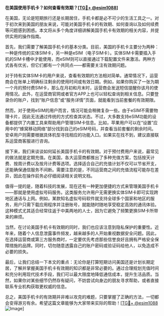 **在美国使用手机卡？如何查看有效期？[[TG💪+ @esim1088](https://t.me/s/esim1088)]**

在美国，无论是短期旅行还是长期居住，手机卡都是必不可少的生活工具之一。对于初次来到美国的朋友来说，可能对美国手机卡的有效期、如何查询以及如何续费等问题感到困惑。本文将从多个角度详细讲解美国手机卡有效期的相关内容，并提供实用的操作指南。

首先，我们需要了解美国手机卡的基本分类。目前，美国的手机卡主要分为两种：一种是传统的实体SIM卡，另一种是eSIM（电子SIM卡）。实体SIM卡需要插入手机的SIM卡槽中才能使用，而eSIM则可以直接通过下载配置文件来激活。两种方式各有优劣，但它们都有一个共同点——都需要关注有效期问题。

对于持有实体SIM卡的用户来说，查看有效期的方法相对简单。通常情况下，运营商会在账单上明确标注剩余的使用时间或有效日期。例如，如果你购买了一张为期一个月的预付费SIM卡，那么在月初和月末时，运营商会发送短信提醒你该月的使用情况。此外，在运营商官网或者官方APP上也可以轻松查询到相关信息。只要登录你的账户，找到“账户信息”或“服务详情”页面，就能看到当前套餐的有效期限。

然而，对于使用eSIM的用户而言，情况可能会稍微复杂一些。由于eSIM不需要物理卡片，因此无法通过传统的方式检查其状态。不过，大多数支持eSIM功能的设备都提供了内置工具来帮助用户管理SIM卡信息。比如，苹果用户可以在“设置”应用中的“蜂窝移动网络”部分找到自己的eSIM号码，并查看当前套餐的剩余时间。安卓用户则需要根据具体机型寻找相应的功能入口。如果实在找不到，建议直接联系运营商客服进行咨询。

接下来，我们来谈谈如何延长美国手机卡的有效期。对于预付费用户来说，最常见的做法就是定期充值。在美国，各大运营商都推出了多种充值方案，包括按天计费、按周计费以及按月计费等选项。选择适合自己的充值计划不仅可以节省开支，还能确保通信服务不间断。需要注意的是，不同运营商之间的充值流程可能存在差异，因此在操作前务必仔细阅读相关说明文档。

值得一提的是，随着科技的发展，现在还有一种更加便捷的方式来管理美国手机卡——那就是使用虚拟号码服务。这类服务允许用户无需更换实体SIM卡即可实现跨地区通话与上网。例如，某款知名虚拟号码软件就支持全球多个国家和地区的服务，用户只需下载应用程序并注册账号，就能随时随地享受稳定高效的通讯体验。这种模式尤其适合经常往返于中美两地的人士，因为它避免了频繁更换SIM卡所带来的麻烦。

当然，在讨论美国手机卡有效期的同时，我们也应该注意到隐私保护的重要性。近年来，随着个人信息泄露事件频发，越来越多的人开始重视数据安全问题。因此，在选择运营商或第三方服务商时，一定要优先考虑那些信誉良好且拥有严格安全保障措施的品牌。同时，切勿随意透露自己的账户密码或验证码给他人，以免造成不必要的损失。

最后，让我们总结一下本文的重点：无论你是打算短期访问美国还是计划长期定居，了解并掌握美国手机卡有效期的知识都是非常必要的。通过合理规划充值时间和充分利用现代技术手段，我们可以最大限度地降低通信成本，提升生活品质。当然，如果你对某些细节仍然存有疑问，不妨尝试向身边的朋友寻求帮助，或者直接联系专业机构获取更权威的信息。

总之，美国手机卡的有效期并非难以攻克的难题，只要掌握了正确的方法，一切都会变得游刃有余。希望这篇文章能够为大家带来实际的帮助！[[TG💪+ @esim1088](https://t.me/s/esim1088) ![Image](https://i.postimg.cc/4NQfJmqS/Snipaste-2025-05-13-00-14-12.png)]